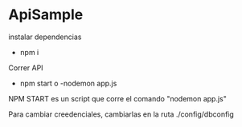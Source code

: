 # ApiSample

instalar dependencias
 - npm i

Correr API
-  npm start 
     o
-nodemon app.js


NPM START es un script que corre el comando "nodemon app.js" 

Para cambiar creedenciales, cambiarlas en la ruta ./config/dbconfig
